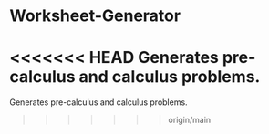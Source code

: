 # Worksheet-Generator
<<<<<<< HEAD
Generates pre-calculus and calculus problems.
=======
Generates pre-calculus and calculus problems. 
>>>>>>> origin/main

